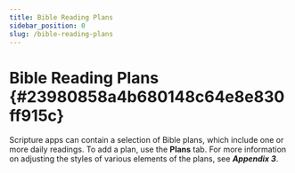 ```yaml
---
title: Bible Reading Plans
sidebar_position: 0
slug: /bible-reading-plans
---
```




# Bible Reading Plans {#23980858a4b680148c64e8e830ff915c}


Scripture apps can contain a selection of Bible plans, which include one or more daily readings. To add a plan, use the **Plans** tab. For more information on adjusting the styles of various elements of the plans, see _**Appendix 3**_.

